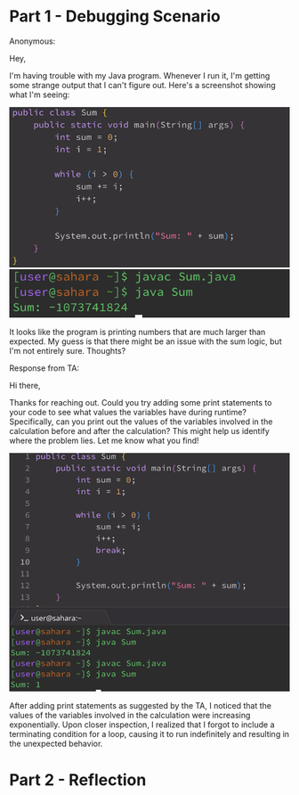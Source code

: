 # Part 1 - Debugging Scenario
Anonymous:

Hey,

I'm having trouble with my Java program. Whenever I run it, I'm getting some strange output that I can't figure out. Here's a screenshot showing what I'm seeing:

![image](https://github.com/makeilali/cse15l-lab-reports/blob/main/Screenshot%202024-03-12%20at%205.44.26%20PM.png?raw=true)
![image](https://github.com/makeilali/cse15l-lab-reports/blob/main/Screenshot%202024-03-12%20at%205.44.32%20PM.png?raw=true)

It looks like the program is printing numbers that are much larger than expected. My guess is that there might be an issue with the sum logic, but I'm not entirely sure. Thoughts?

Response from TA:

Hi there,

Thanks for reaching out. Could you try adding some print statements to your code to see what values the variables have during runtime? Specifically, can you print out the values of the variables involved in the calculation before and after the calculation? This might help us identify where the problem lies. Let me know what you find!

![image](https://github.com/makeilali/cse15l-lab-reports/blob/main/Screenshot%202024-03-12%20at%205.55.56%20PM.png?raw=true)



After adding print statements as suggested by the TA, I noticed that the values of the variables involved in the calculation were increasing exponentially. Upon closer inspection, I realized that I forgot to include a terminating condition for a loop, causing it to run indefinitely and resulting in the unexpected behavior.


# Part 2 - Reflection
